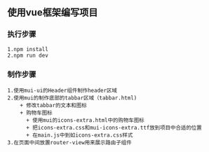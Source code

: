 ## 使用vue框架编写项目
###  执行步骤
    1.npm install
    2.npm run dev
### 制作步骤
    1.使用mui-ui的Header组件制作header区域
    2.使用mui的制作底部的tabbar区域（tabbar.html)
        + 修改tabbar的文本和图标
        + 购物车图标
          + 使用mui的icons-extra.html中的购物车图标
          + 把icons-extra.css和mui-icons-extra.ttf放到项目中合适的位置
          + 在main.js中到如icons-extra.css样式
    3.在页面中间放置router-view用来展示路由子组件
